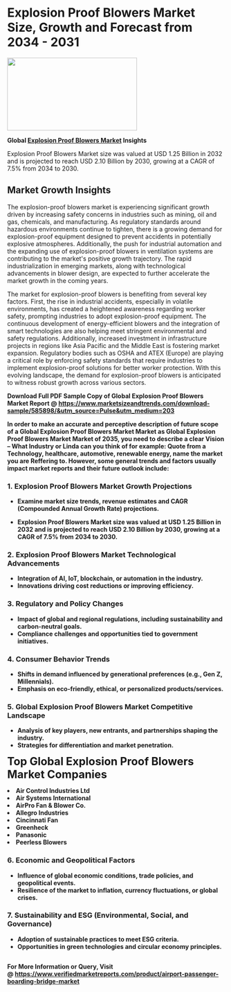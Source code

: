 <H1>Explosion Proof Blowers Market Size, Growth and Forecast from 2034 - 2031</H1><img class="aligncenter size-medium wp-image-584254" src="https://thirdeyenews.in/wp-content/uploads/2034/09/Global-Market-Research-300x168.jpeg" alt="" width="300" height="168" /><p><strong>Global&nbsp;<a href="https://www.marketsizeandtrends.com/download-sample/585898/&amp;utm_source=Pulse&amp;utm_medium=203">Explosion Proof Blowers Market</a> Insights</strong></p><p>Explosion Proof Blowers Market size was valued at USD 1.25 Billion in 2032 and is projected to reach USD 2.10 Billion by 2030, growing at a CAGR of 7.5% from 2034 to 2030.</p><p><h2>Market Growth Insights</h2> <p>The explosion-proof blowers market is experiencing significant growth driven by increasing safety concerns in industries such as mining, oil and gas, chemicals, and manufacturing. As regulatory standards around hazardous environments continue to tighten, there is a growing demand for explosion-proof equipment designed to prevent accidents in potentially explosive atmospheres. Additionally, the push for industrial automation and the expanding use of explosion-proof blowers in ventilation systems are contributing to the market's positive growth trajectory. The rapid industrialization in emerging markets, along with technological advancements in blower design, are expected to further accelerate the market growth in the coming years.</p> <p><strong></strong></p> <p>The market for explosion-proof blowers is benefiting from several key factors. First, the rise in industrial accidents, especially in volatile environments, has created a heightened awareness regarding worker safety, prompting industries to adopt explosion-proof equipment. The continuous development of energy-efficient blowers and the integration of smart technologies are also helping meet stringent environmental and safety regulations. Additionally, increased investment in infrastructure projects in regions like Asia Pacific and the Middle East is fostering market expansion. Regulatory bodies such as OSHA and ATEX (Europe) are playing a critical role by enforcing safety standards that require industries to implement explosion-proof solutions for better worker protection. With this evolving landscape, the demand for explosion-proof blowers is anticipated to witness robust growth across various sectors. <p><strong></p><p><span class=""><strong>Download Full PDF Sample Copy of Global Explosion Proof Blowers Market Report</strong> @ <a href="https://www.marketsizeandtrends.com/download-sample/585898/&amp;utm_source=Pulse&amp;utm_medium=203" target="_blank">https://www.marketsizeandtrends.com/download-sample/585898/&amp;utm_source=Pulse&amp;utm_medium=203</a></span></p><p>In order to make an accurate and perceptive description of future scope of a Global&nbsp;Explosion Proof Blowers Market Market as Global&nbsp;Explosion Proof Blowers Market Market of 2035, you need to describe a clear Vision &ndash; What Industry or Linda can you think of for example: Quote from a Technology, healthcare, automotive, renewable energy, name the market you are Reffering to. However, some general trends and factors usually impact market reports and their future outlook include:</p><h3>1.&nbsp;<strong>Explosion Proof Blowers Market Growth Projections</strong></h3><ul><li>Examine market size trends, revenue estimates and CAGR (Compounded Annual Growth Rate) projections.</li><li><p>Explosion Proof Blowers Market size was valued at USD 1.25 Billion in 2032 and is projected to reach USD 2.10 Billion by 2030, growing at a CAGR of 7.5% from 2034 to 2030.</p></li></ul><h3>2.&nbsp;<strong>Explosion Proof Blowers Market Technological Advancements</strong></h3><ul><li>Integration of AI, IoT, blockchain, or automation in the industry.</li><li>Innovations driving cost reductions or improving efficiency.</li></ul><h3>3.&nbsp;<strong>Regulatory and Policy Changes</strong></h3><ul><li>Impact of global and regional regulations, including sustainability and carbon-neutral goals.</li><li>Compliance challenges and opportunities tied to government initiatives.</li></ul><h3>4.&nbsp;<strong>Consumer Behavior Trends</strong></h3><ul><li>Shifts in demand influenced by generational preferences (e.g., Gen Z, Millennials).</li><li>Emphasis on eco-friendly, ethical, or personalized products/services.</li></ul><h3>5.&nbsp;<strong>Global Explosion Proof Blowers Market Competitive Landscape</strong></h3><ul><li>Analysis of key players, new entrants, and partnerships shaping the industry.</li><li>Strategies for differentiation and market penetration.</li></ul><p data-pm-slice="1 1 []"><span style="color: inherit; font-family: inherit; font-size: 25px;">Top Global Explosion Proof Blowers Market Companies</span></p><div class="" data-test-id=""><p><li>Air Control Industries Ltd</li><li> Air Systems International</li><li> AirPro Fan & Blower Co.</li><li> Allegro Industries</li><li> Cincinnati Fan</li><li> Greenheck</li><li> Panasonic</li><li> Peerless Blowers</li></p></div><h3>6.&nbsp;<strong>Economic and Geopolitical Factors</strong></h3><ul><li>Influence of global economic conditions, trade policies, and geopolitical events.</li><li>Resilience of the market to inflation, currency fluctuations, or global crises.</li></ul><h3>7.&nbsp;<strong>Sustainability and ESG (Environmental, Social, and Governance)</strong></h3><ul><li>Adoption of sustainable practices to meet ESG criteria.</li><li>Opportunities in green technologies and circular economy principles.</li></ul><h2><strong style="font-size: 14px;">For More Information or Query, Visit @&nbsp;</strong><a style="background-color: #ffffff; font-size: 14px;" href="https://www.marketsizeandtrends.com/report/explosion-proof-blowers-market/" target="_blank">https://www.verifiedmarketreports.com/product/airport-passenger-boarding-bridge-market</a></h2>
